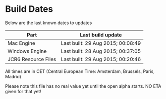 # Build Dates

Below are the last known dates to updates

Part | Last build update
-----|-----
Mac Engine | Last built: 29 Aug 2015; 00:08:49
Windows Engine | Last built: 28 Aug 2015; 00:37:05
JCR6 Resource Files | Last built: 29 Aug 2015; 00:20:46
All times are in CET (Central European Time: Amsterdam, Brussels, Paris, Madrid)


Please note this file has no real value yet until the open alpha starts. NO ETA given for that yet!
